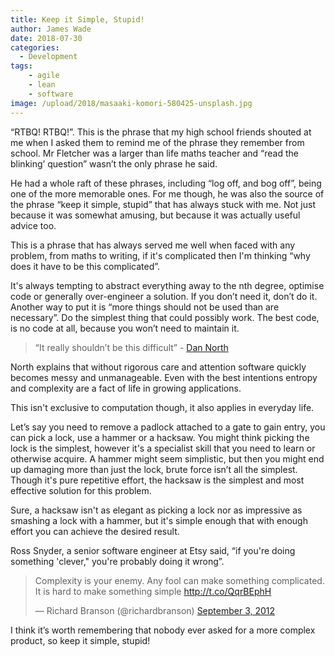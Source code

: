 ```yaml
---
title: Keep it Simple, Stupid!
author: James Wade
date: 2018-07-30
categories:
  - Development
tags:
    - agile
    - lean
    - software
image: /upload/2018/masaaki-komori-580425-unsplash.jpg
---
```


“RTBQ! RTBQ!”. This is the phrase that my high school friends shouted at me when I asked them to remind me of the phrase they remember from school. Mr Fletcher was a larger than life maths teacher and “read the blinking’ question” wasn’t the only phrase he said.

He had a whole raft of these phrases, including “log off, and bog off”, being one of the more memorable ones. For me though, he was also the source of the phrase “keep it simple, stupid” that has always stuck with me. Not just because it was somewhat amusing, but because it was actually useful advice too.

<!--more-->

This is a phrase that has always served me well when faced with any problem, from maths to writing, if it's complicated then I'm thinking “why does it have to be this complicated”.

It's always tempting to abstract everything away to the nth degree, optimise code or generally over-engineer a solution. If you don’t need it, don’t do it. Another way to put it is “more things should not be used than are necessary”. Do the simplest thing that could possibly work. The best code, is no code at all, because you won’t need to maintain it.

> “It really shouldn’t be this difficult” - [Dan North](http://gotocon.com/dl/goto-chicago-2014/slides/DanNorth_KickingTheComplexityHabit.pdf)

North explains that without rigorous care and attention software quickly becomes messy and unmanageable. Even with the best intentions entropy and complexity are a fact of life in growing applications. 

This isn't exclusive to computation though, it also applies in everyday life.

Let’s say you need to remove a padlock attached to a gate to gain entry, you can pick a lock, use a hammer or a hacksaw. You might think picking the lock is the simplest, however it's a specialist skill that you need to learn or otherwise acquire. A hammer might seem simplistic, but then you might end up damaging more than just the lock, brute force isn’t all the simplest. Though it's pure repetitive effort, the hacksaw is the simplest and most effective solution for this problem.

Sure, a hacksaw isn't as elegant as picking a lock nor as impressive as smashing a lock with a hammer, but it's simple enough that with enough effort you can achieve the desired result.

Ross Snyder, a senior software engineer at Etsy said, “if you're doing something 'clever," you're probably doing it wrong”.

<blockquote class="twitter-tweet" data-lang="en"><p lang="en" dir="ltr">Complexity is your enemy. Any fool can make something complicated. It is hard to make something simple <a href="http://t.co/QqrBEphH">http://t.co/QqrBEphH</a></p>&mdash; Richard Branson (@richardbranson) <a href="https://twitter.com/richardbranson/status/242582296157384704?ref_src=twsrc%5Etfw">September 3, 2012</a></blockquote>
<script async src="https://platform.twitter.com/widgets.js" charset="utf-8"></script>

I think it’s worth remembering that nobody ever asked for a more complex product, so keep it simple, stupid!
